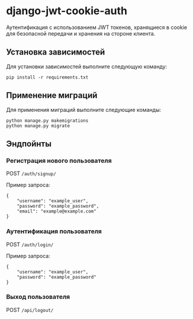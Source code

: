 # django-jwt-cookie-auth

Аутентификация с использованием JWT токенов, хранящиеся в cookie для безопасной передачи и хранения на стороне клиента.

## Установка зависимостей

Для установки зависимостей выполните следующую команду:

```
pip install -r requirements.txt
```

## Применение миграций

Для применения миграций выполните следующие команды:

```
python manage.py makemigrations
python manage.py migrate
```

## Эндпойнты

### Регистрация нового пользователя

POST `/auth/signup/`

Пример запроса:

```
{
    "username": "example_user",
    "password": "example_password",
    "email": "example@example.com"
}
```

### Аутентификация пользователя

POST `/auth/login/`

Пример запроса:

```
{
    "username": "example_user",
    "password": "example_password"
}
```

### Выход пользователя

POST `/api/logout/`

###